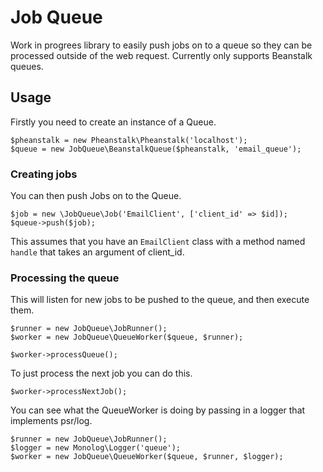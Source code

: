 # Job Queue

Work in progrees library to easily push jobs on to a queue so they can be processed outside of the web request. Currently only supports Beanstalk queues.

## Usage

Firstly you need to create an instance of a Queue.
```
$pheanstalk = new Pheanstalk\Pheanstalk('localhost');
$queue = new JobQueue\BeanstalkQueue($pheanstalk, 'email_queue');
```

### Creating jobs

You can then push Jobs on to the Queue.
```
$job = new \JobQueue\Job('EmailClient', ['client_id' => $id]);
$queue->push($job);
```

This assumes that you have an `EmailClient` class with a method named `handle` that takes an argument of client_id.

### Processing the queue

This will listen for new jobs to be pushed to the queue, and then execute them.
```
$runner = new JobQueue\JobRunner();
$worker = new JobQueue\QueueWorker($queue, $runner);

$worker->processQueue();
```

To just process the next job you can do this.
```
$worker->processNextJob();
```

You can see what the QueueWorker is doing by passing in a logger that implements psr/log.
```
$runner = new JobQueue\JobRunner();
$logger = new Monolog\Logger('queue');
$worker = new JobQueue\QueueWorker($queue, $runner, $logger);
```